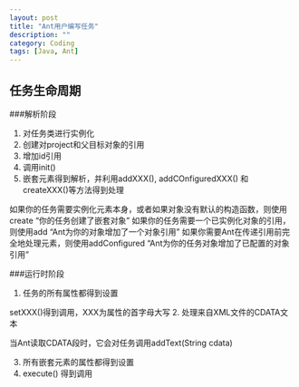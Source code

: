 ```yaml
---
layout: post
title: "Ant用户编写任务"
description: ""
category: Coding
tags: [Java, Ant]
---
```

任务生命周期
-------------------

###解析阶段
1. 对任务类进行实例化
2. 创建对project和父目标对象的引用
3. 增加id引用
4. 调用init()
5. 嵌套元素得到解析，并利用addXXX(), addCOnfiguredXXX() 和 createXXX()等方法得到处理

如果你的任务需要实例化元素本身，或者如果对象没有默认的构造函数，则使用create “你的任务创建了嵌套对象”
如果你的任务需要一个已实例化对象的引用，则使用add “Ant为你的对象增加了一个对象引用”
如果你需要Ant在传递引用前完全地处理元素，则使用addConfigured “Ant为你的任务对象增加了已配置的对象引用”

###运行时阶段
1. 任务的所有属性都得到设置

setXXX()得到调用，XXX为属性的首字母大写
2. 处理来自XML文件的CDATA文本

当Ant读取CDATA段时，它会对任务调用addText(String cdata)

3. 所有嵌套元素的属性都得到设置
4. execute() 得到调用

